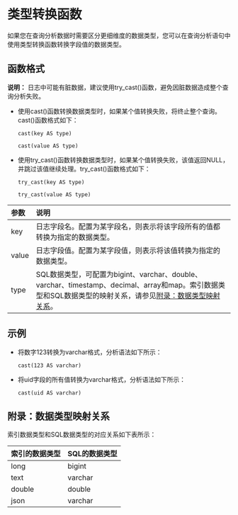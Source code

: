 # 类型转换函数

如果您在查询分析数据时需要区分更细维度的数据类型，您可以在查询分析语句中使用类型转换函数转换字段值的数据类型。

## 函数格式

**说明：** 日志中可能有脏数据，建议使用try\_cast\(\)函数，避免因脏数据造成整个查询分析失败。

-   使用cast\(\)函数转换数据类型时，如果某个值转换失败，将终止整个查询。cast\(\)函数格式如下：

    ```
    cast(key AS type)
    ```

    ```
    cast(value AS type)
    ```

-   使用try\_cast\(\)函数转换数据类型时，如果某个值转换失败，该值返回NULL，并跳过该值继续处理。try\_cast\(\)函数格式如下：

    ```
    try_cast(key AS type)
    ```

    ```
    try_cast(value AS type)
    ```


|参数|说明|
|:-|:-|
|key|日志字段名。配置为某字段名，则表示将该字段所有的值都转换为指定的数据类型。|
|value|日志字段值。配置为某字段值，则表示将该值转换为指定的数据类型。|
|type|SQL数据类型，可配置为bigint、varchar、double、varchar、timestamp、decimal、array和map。索引数据类型和SQL数据类型的映射关系，请参见[附录：数据类型映射关系](#section_8kr_3uo_o0b)。 |

## 示例

-   将数字123转换为varchar格式，分析语法如下所示：

    ```
    cast(123 AS varchar)
    ```

-   将uid字段的所有值转换为varchar格式，分析语法如下所示：

    ```
    cast(uid AS varchar)
    ```


## 附录：数据类型映射关系

索引数据类型和SQL数据类型的对应关系如下表所示：

|索引的数据类型|SQL的数据类型|
|-------|--------|
|long|bigint|
|text|varchar|
|double|double|
|json|varchar|

